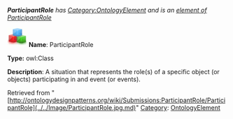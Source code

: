 ___ParticipantRole__ has [Category:OntologyElement](../../Category/OntologyElement.md "Category:OntologyElement") and is an [element of](../../Property/ElementOf.md "Property:ElementOf") [ParticipantRole](../../Submissions/ParticipantRole.md "Submissions:ParticipantRole")_


  




[![Class](../../images/thumb/2/27/Class.gif/45px-Class.gif)](../../Image/Class.gif.md "Class")
__Name__: ParticipantRole 


__Type:__ owl:Class 


__Description__: A situation that represents the role(s) of a specific object (or objects) participating in and event (or events). 





Retrieved from "[http://ontologydesignpatterns.org/wiki/Submissions:ParticipantRole/ParticipantRole](../../Image/ParticipantRole.jpg.md)"
 [Category](http://ontologydesignpatterns.org/wiki/Special:Categories "Special:Categories"): [OntologyElement](../../Category/OntologyElement.md "Category:OntologyElement")
